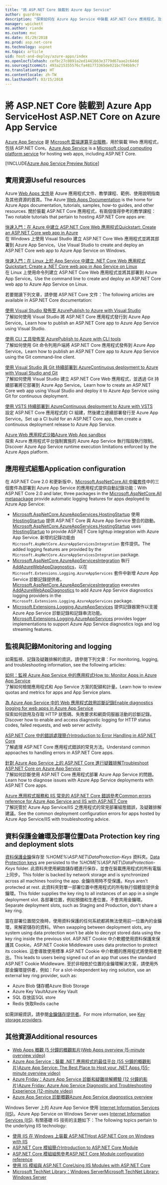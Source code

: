```yaml
---
title: "將 ASP.NET Core 裝載到 Azure App Service"
author: guardrex
description: "探索如何在 Azure App Service 中裝載 ASP.NET Core 應用程式，及實用資源的連結。"
manager: wpickett
ms.author: riande
ms.custom: mvc
ms.date: 01/29/2018
ms.prod: asp.net-core
ms.technology: aspnet
ms.topic: article
uid: host-and-deploy/azure-apps/index
ms.openlocfilehash: cefbc27c8091a2ed1441663e3779d67aae2c64dd
ms.sourcegitcommit: 493a215355576cfa481773365de021bcf04bb9c7
ms.translationtype: HT
ms.contentlocale: zh-TW
ms.lasthandoff: 03/15/2018
---
```

# <a name="host-aspnet-core-on-azure-app-service"></a><span data-ttu-id="395f5-103">將 ASP.NET Core 裝載到 Azure App Service</span><span class="sxs-lookup"><span data-stu-id="395f5-103">Host ASP.NET Core on Azure App Service</span></span>

<span data-ttu-id="395f5-104">[Azure App Service](https://azure.microsoft.com/services/app-service/) 是 [Microsoft 雲端運算平台服務](https://azure.microsoft.com/)，用於裝載 Web 應用程式，包括 ASP.NET Core。</span><span class="sxs-lookup"><span data-stu-id="395f5-104">[Azure App Service](https://azure.microsoft.com/services/app-service/) is a [Microsoft cloud computing platform service](https://azure.microsoft.com/) for hosting web apps, including ASP.NET Core.</span></span>

[!INCLUDE[Azure App Service Preview Notice](../../includes/azure-apps-preview-notice.md)]

## <a name="useful-resources"></a><span data-ttu-id="395f5-105">實用資源</span><span class="sxs-lookup"><span data-stu-id="395f5-105">Useful resources</span></span>

<span data-ttu-id="395f5-106">Azure [Web Apps 文件](/azure/app-service/)是 Azure 應用程式文件、教學課程、範例、使用說明指南及其他資源的首頁。</span><span class="sxs-lookup"><span data-stu-id="395f5-106">The Azure [Web Apps Documentation](/azure/app-service/) is the home for Azure Apps documentation, tutorials, samples, how-to guides, and other resources.</span></span> <span data-ttu-id="395f5-107">關於裝載 ASP.NET Core 應用程式，有兩個值得參考的教學課程：</span><span class="sxs-lookup"><span data-stu-id="395f5-107">Two notable tutorials that pertain to hosting ASP.NET Core apps are:</span></span>

[<span data-ttu-id="395f5-108">快速入門：在 Azure 中建立 ASP.NET Core Web 應用程式</span><span class="sxs-lookup"><span data-stu-id="395f5-108">Quickstart: Create an ASP.NET Core web app in Azure</span></span>](/azure/app-service/app-service-web-get-started-dotnet)  
<span data-ttu-id="395f5-109">在 Windows 上使用 Visual Studio 建立 ASP.NET Core Web 應用程式並將其部署到 Azure App Service。</span><span class="sxs-lookup"><span data-stu-id="395f5-109">Use Visual Studio to create and deploy an ASP.NET Core web app to Azure App Service on Windows.</span></span>

[<span data-ttu-id="395f5-110">快速入門：在 Linux 上於 App Service 中建立 .NET Core Web 應用程式</span><span class="sxs-lookup"><span data-stu-id="395f5-110">Quickstart: Create a .NET Core web app in App Service on Linux</span></span>](/azure/app-service/containers/quickstart-dotnetcore)  
<span data-ttu-id="395f5-111">在 Linux 上使用命令列建立 ASP.NET Core Web 應用程式並將其部署到 Azure App Service。</span><span class="sxs-lookup"><span data-stu-id="395f5-111">Use the command line to create and deploy an ASP.NET Core web app to Azure App Service on Linux.</span></span>

<span data-ttu-id="395f5-112">若要閱讀下列文章，請參閱 ASP.NET Core 文件：</span><span class="sxs-lookup"><span data-stu-id="395f5-112">The following articles are available in ASP.NET Core documentation:</span></span>

[<span data-ttu-id="395f5-113">使用 Visual Studio 發佈至 Azure</span><span class="sxs-lookup"><span data-stu-id="395f5-113">Publish to Azure with Visual Studio</span></span>](xref:tutorials/publish-to-azure-webapp-using-vs)  
<span data-ttu-id="395f5-114">了解如何使用 Visual Studio 將 ASP.NET Core 應用程式發行到 Azure App Service。</span><span class="sxs-lookup"><span data-stu-id="395f5-114">Learn how to publish an ASP.NET Core app to Azure App Service using Visual Studio.</span></span>

[<span data-ttu-id="395f5-115">使用 CLI 工具發佈至 Azure</span><span class="sxs-lookup"><span data-stu-id="395f5-115">Publish to Azure with CLI tools</span></span>](xref:tutorials/publish-to-azure-webapp-using-cli)  
<span data-ttu-id="395f5-116">了解如何使用 Git 命令列用戶端將 ASP.NET Core 應用程式發佈到 Azure App Service。</span><span class="sxs-lookup"><span data-stu-id="395f5-116">Learn how to publish an ASP.NET Core app to Azure App Service using the Git command-line client.</span></span>

[<span data-ttu-id="395f5-117">使用 Visual Studio 與 Git 持續部署到 Azure</span><span class="sxs-lookup"><span data-stu-id="395f5-117">Continuous deployment to Azure with Visual Studio and Git</span></span>](xref:host-and-deploy/azure-apps/azure-continuous-deployment)  
<span data-ttu-id="395f5-118">了解如何使用 Visual Studio 建立 ASP.NET Core Web 應用程式，並透過 Git 持續部署將它部署到 Azure App Service。</span><span class="sxs-lookup"><span data-stu-id="395f5-118">Learn how to create an ASP.NET Core web app using Visual Studio and deploy it to Azure App Service using Git for continuous deployment.</span></span>

[<span data-ttu-id="395f5-119">使用 VSTS 持續部署到 Azure</span><span class="sxs-lookup"><span data-stu-id="395f5-119">Continuous deployment to Azure with VSTS</span></span>](https://www.visualstudio.com/docs/build/aspnet/core/quick-to-azure)  
<span data-ttu-id="395f5-120">設定 ASP.NET Core 應用程式的 CI 組建，然後建立連續部署發行至 Azure App Service。</span><span class="sxs-lookup"><span data-stu-id="395f5-120">Set up a CI build for an ASP.NET Core app, then create a continuous deployment release to Azure App Service.</span></span>

[<span data-ttu-id="395f5-121">Azure Web 應用程式沙箱</span><span class="sxs-lookup"><span data-stu-id="395f5-121">Azure Web App sandbox</span></span>](https://github.com/projectkudu/kudu/wiki/Azure-Web-App-sandbox)  
<span data-ttu-id="395f5-122">探索 Azure 應用程式平台強制實施的 Azure App Service 執行階段執行限制。</span><span class="sxs-lookup"><span data-stu-id="395f5-122">Discover Azure App Service runtime execution limitations enforced by the Azure Apps platform.</span></span>

## <a name="application-configuration"></a><span data-ttu-id="395f5-123">應用程式組態</span><span class="sxs-lookup"><span data-stu-id="395f5-123">Application configuration</span></span>

<span data-ttu-id="395f5-124">在 ASP.NET Core 2.0 和更新版中，[Microsoft.AspNetCore.All 中繼套件](xref:fundamentals/metapackage)中的三個套件為部署到 Azure App Service 的應用程式提供自動記錄功能：</span><span class="sxs-lookup"><span data-stu-id="395f5-124">With ASP.NET Core 2.0 and later, three packages in the [Microsoft.AspNetCore.All metapackage](xref:fundamentals/metapackage) provide automatic logging features for apps deployed to Azure App Service:</span></span>

* <span data-ttu-id="395f5-125">[Microsoft.AspNetCore.AzureAppServices.HostingStartup](https://www.nuget.org/packages/Microsoft.AspNetCore.AzureAppServices.HostingStartup/) 使用 [IHostingStartup](xref:host-and-deploy/platform-specific-configuration) 提供 ASP.NET Core 與 Azure App Service 整合的啟動。</span><span class="sxs-lookup"><span data-stu-id="395f5-125">[Microsoft.AspNetCore.AzureAppServices.HostingStartup](https://www.nuget.org/packages/Microsoft.AspNetCore.AzureAppServices.HostingStartup/) uses [IHostingStartup](xref:host-and-deploy/platform-specific-configuration) to provide ASP.NET Core lightup integration with Azure App Service.</span></span> <span data-ttu-id="395f5-126">新增的記錄功能由 `Microsoft.AspNetCore.AzureAppServicesIntegration` 套件提供。</span><span class="sxs-lookup"><span data-stu-id="395f5-126">The added logging features are provided by the `Microsoft.AspNetCore.AzureAppServicesIntegration` package.</span></span>
* <span data-ttu-id="395f5-127">[Microsoft.AspNetCore.AzureAppServicesIntegration](https://www.nuget.org/packages/Microsoft.AspNetCore.AzureAppServicesIntegration/) 執行 [AddAzureWebAppDiagnostics](/dotnet/api/microsoft.extensions.logging.azureappservicesloggerfactoryextensions.addazurewebappdiagnostics)，以在 `Microsoft.Extensions.Logging.AzureAppServices` 套件中新增 Azure App Service 診斷記錄提供者。</span><span class="sxs-lookup"><span data-stu-id="395f5-127">[Microsoft.AspNetCore.AzureAppServicesIntegration](https://www.nuget.org/packages/Microsoft.AspNetCore.AzureAppServicesIntegration/) executes [AddAzureWebAppDiagnostics](/dotnet/api/microsoft.extensions.logging.azureappservicesloggerfactoryextensions.addazurewebappdiagnostics) to add Azure App Service diagnostics logging providers in the `Microsoft.Extensions.Logging.AzureAppServices` package.</span></span>
* <span data-ttu-id="395f5-128">[Microsoft.Extensions.Logging.AzureAppServices](https://www.nuget.org/packages/Microsoft.Extensions.Logging.AzureAppServices/) 提供記錄器實作以支援 Azure App Service 診斷記錄和記錄串流功能。</span><span class="sxs-lookup"><span data-stu-id="395f5-128">[Microsoft.Extensions.Logging.AzureAppServices](https://www.nuget.org/packages/Microsoft.Extensions.Logging.AzureAppServices/) provides logger implementations to support Azure App Service diagnostics logs and log streaming features.</span></span>

## <a name="monitoring-and-logging"></a><span data-ttu-id="395f5-129">監視與記錄</span><span class="sxs-lookup"><span data-stu-id="395f5-129">Monitoring and logging</span></span>

<span data-ttu-id="395f5-130">如需監視、記錄及疑難排解的資訊，請參閱下列文章：</span><span class="sxs-lookup"><span data-stu-id="395f5-130">For monitoring, logging, and troubleshooting information, see the following articles:</span></span>

[<span data-ttu-id="395f5-131">如何：監視 Azure App Service 中的應用程式</span><span class="sxs-lookup"><span data-stu-id="395f5-131">How to: Monitor Apps in Azure App Service</span></span>](/azure/app-service/web-sites-monitor)  
<span data-ttu-id="395f5-132">了解如何檢閱應用程式和 App Service 方案的配額和計量。</span><span class="sxs-lookup"><span data-stu-id="395f5-132">Learn how to review quotas and metrics for apps and App Service plans.</span></span>

[<span data-ttu-id="395f5-133">為 Azure App Service 中的 Web 應用程式啟用診斷記錄</span><span class="sxs-lookup"><span data-stu-id="395f5-133">Enable diagnostics logging for web apps in Azure App Service</span></span>](/azure/app-service/web-sites-enable-diagnostic-log)  
<span data-ttu-id="395f5-134">探索如何啟用及存取 HTTP 狀態碼、失敗要求和網頁伺服器活動的診斷記錄。</span><span class="sxs-lookup"><span data-stu-id="395f5-134">Discover how to enable and access diagnostic logging for HTTP status codes, failed requests, and web server activity.</span></span>

[<span data-ttu-id="395f5-135">ASP.NET Core 中的錯誤處理簡介</span><span class="sxs-lookup"><span data-stu-id="395f5-135">Introduction to Error Handling in ASP.NET Core</span></span>](xref:fundamentals/error-handling)  
<span data-ttu-id="395f5-136">了解處理 ASP.NET Core 應用程式錯誤的常見方法。</span><span class="sxs-lookup"><span data-stu-id="395f5-136">Understand common appoaches to handling errors in ASP.NET Core apps.</span></span>

[<span data-ttu-id="395f5-137">針對 Azure App Service 上的 ASP.NET Core 進行疑難排解</span><span class="sxs-lookup"><span data-stu-id="395f5-137">Troubleshoot ASP.NET Core on Azure App Service</span></span>](xref:host-and-deploy/azure-apps/troubleshoot)  
<span data-ttu-id="395f5-138">了解如何診斷使用 ASP.NET Core 應用程式部署 Azure App Service 的問題。</span><span class="sxs-lookup"><span data-stu-id="395f5-138">Learn how to diagnose issues with Azure App Service deployments with ASP.NET Core apps.</span></span>

[<span data-ttu-id="395f5-139">Azure 應用程式服務和 IIS 常見的 ASP.NET Core 錯誤參考</span><span class="sxs-lookup"><span data-stu-id="395f5-139">Common errors reference for Azure App Service and IIS with ASP.NET Core</span></span>](xref:host-and-deploy/azure-iis-errors-reference)  
<span data-ttu-id="395f5-140">了解託管於 Azure App Service/IIS 之應用程式的常見部署組態錯誤，及疑難排解建議。</span><span class="sxs-lookup"><span data-stu-id="395f5-140">See the common deployment configuration errors for apps hosted by Azure App Service/IIS with troubleshooting advice.</span></span>

## <a name="data-protection-key-ring-and-deployment-slots"></a><span data-ttu-id="395f5-141">資料保護金鑰環及部署位置</span><span class="sxs-lookup"><span data-stu-id="395f5-141">Data Protection key ring and deployment slots</span></span>

<span data-ttu-id="395f5-142">[資料保護金鑰](xref:security/data-protection/implementation/key-management#data-protection-implementation-key-management)保存至 *%HOME%\ASP.NET\DataProtection-Keys* 資料夾。</span><span class="sxs-lookup"><span data-stu-id="395f5-142">[Data Protection keys](xref:security/data-protection/implementation/key-management#data-protection-implementation-key-management) are persisted to the *%HOME%\ASP.NET\DataProtection-Keys* folder.</span></span> <span data-ttu-id="395f5-143">此資料夾使用網路儲存體進行保存，並會在裝載應用程式的所有電腦上同步。</span><span class="sxs-lookup"><span data-stu-id="395f5-143">This folder is backed by network storage and is synchronized across all machines hosting the app.</span></span> <span data-ttu-id="395f5-144">金鑰待用時不受保護。</span><span class="sxs-lookup"><span data-stu-id="395f5-144">Keys aren't protected at rest.</span></span> <span data-ttu-id="395f5-145">此資料夾對單一部署位置中應用程式的所有執行個體皆提供金鑰環。</span><span class="sxs-lookup"><span data-stu-id="395f5-145">This folder supplies the key ring to all instances of an app in a single deployment slot.</span></span> <span data-ttu-id="395f5-146">各部署位置，例如預備和生產位置，不會共用金鑰環。</span><span class="sxs-lookup"><span data-stu-id="395f5-146">Separate deployment slots, such as Staging and Production, don't share a key ring.</span></span>

<span data-ttu-id="395f5-147">當在部署位置間交換時，使用資料保護的任何系統都將無法使用前一位置內的金鑰環，來解密儲存的資料。</span><span class="sxs-lookup"><span data-stu-id="395f5-147">When swapping between deployment slots, any system using data protection won't be able to decrypt stored data using the key ring inside the previous slot.</span></span> <span data-ttu-id="395f5-148">ASP.NET Cookie 中介軟體使用資料保護來保護其 Cookie。</span><span class="sxs-lookup"><span data-stu-id="395f5-148">ASP.NET Cookie Middleware uses data protection to protect its cookies.</span></span> <span data-ttu-id="395f5-149">這會導致使用標準 ASP.NET Cookie 中介軟體的應用程式將使用者登出。</span><span class="sxs-lookup"><span data-stu-id="395f5-149">This leads to users being signed out of an app that uses the standard ASP.NET Cookie Middleware.</span></span> <span data-ttu-id="395f5-150">至於非相依於位置的金鑰環解決方案，請使用外部金鑰環提供者，例如：</span><span class="sxs-lookup"><span data-stu-id="395f5-150">For a slot-independent key ring solution, use an external key ring provider, such as:</span></span>

* <span data-ttu-id="395f5-151">Azure Blob 儲存體</span><span class="sxs-lookup"><span data-stu-id="395f5-151">Azure Blob Storage</span></span>
* <span data-ttu-id="395f5-152">Azure Key Vault</span><span class="sxs-lookup"><span data-stu-id="395f5-152">Azure Key Vault</span></span>
* <span data-ttu-id="395f5-153">SQL 存放區</span><span class="sxs-lookup"><span data-stu-id="395f5-153">SQL store</span></span>
* <span data-ttu-id="395f5-154">Redis 快取</span><span class="sxs-lookup"><span data-stu-id="395f5-154">Redis cache</span></span>

<span data-ttu-id="395f5-155">如需詳細資訊，請參閱[金鑰儲存提供者](xref:security/data-protection/implementation/key-storage-providers)。</span><span class="sxs-lookup"><span data-stu-id="395f5-155">For more information, see [Key storage providers](xref:security/data-protection/implementation/key-storage-providers).</span></span>

## <a name="additional-resources"></a><span data-ttu-id="395f5-156">其他資源</span><span class="sxs-lookup"><span data-stu-id="395f5-156">Additional resources</span></span>

* [<span data-ttu-id="395f5-157">Web Apps 概觀 (5 分鐘的概觀影片)</span><span class="sxs-lookup"><span data-stu-id="395f5-157">Web Apps overview (5-minute overview video)</span></span>](/azure/app-service/app-service-web-overview)
* [<span data-ttu-id="395f5-158">Azure App Service：裝載 .NET 應用程式的最佳平台 (55 分鐘的概觀影片)</span><span class="sxs-lookup"><span data-stu-id="395f5-158">Azure App Service: The Best Place to Host your .NET Apps (55-minute overview video)</span></span>](https://channel9.msdn.com/events/dotnetConf/2017/T222)
* [<span data-ttu-id="395f5-159">Azure Friday：Azure App Service 診斷和疑難排解體驗 (12 分鐘的影片)</span><span class="sxs-lookup"><span data-stu-id="395f5-159">Azure Friday: Azure App Service Diagnostic and Troubleshooting Experience (12-minute video)</span></span>](https://channel9.msdn.com/Shows/Azure-Friday/Azure-App-Service-Diagnostic-and-Troubleshooting-Experience)
* [<span data-ttu-id="395f5-160">Azure App Service 診斷概觀</span><span class="sxs-lookup"><span data-stu-id="395f5-160">Azure App Service diagnostics overview</span></span>](/azure/app-service/app-service-diagnostics)

<span data-ttu-id="395f5-161">Windows Server 上的 Azure App Service 使用 [Internet Information Services (IIS)](https://www.iis.net/)。</span><span class="sxs-lookup"><span data-stu-id="395f5-161">Azure App Service on Windows Server uses [Internet Information Services (IIS)](https://www.iis.net/).</span></span> <span data-ttu-id="395f5-162">有關基礎 IIS 技術的主題如下：</span><span class="sxs-lookup"><span data-stu-id="395f5-162">The following topics pertain to the underlying IIS technology:</span></span>

* [<span data-ttu-id="395f5-163">使用 IIS 在 Windows 上裝載 ASP.NET</span><span class="sxs-lookup"><span data-stu-id="395f5-163">Host ASP.NET Core on Windows with IIS</span></span>](xref:host-and-deploy/iis/index)
* [<span data-ttu-id="395f5-164">ASP.NET Core 模組簡介</span><span class="sxs-lookup"><span data-stu-id="395f5-164">Introduction to ASP.NET Core Module</span></span>](xref:fundamentals/servers/aspnet-core-module)
* [<span data-ttu-id="395f5-165">ASP.NET Core 模組組態參考</span><span class="sxs-lookup"><span data-stu-id="395f5-165">ASP.NET Core Module configuration reference</span></span>](xref:host-and-deploy/aspnet-core-module)
* [<span data-ttu-id="395f5-166">使用 IIS 模組與 ASP.NET Core</span><span class="sxs-lookup"><span data-stu-id="395f5-166">Using IIS Modules with ASP.NET Core</span></span>](xref:host-and-deploy/iis/modules)
* [<span data-ttu-id="395f5-167">Microsoft TechNet Library：Windows Server</span><span class="sxs-lookup"><span data-stu-id="395f5-167">Microsoft TechNet Library: Windows Server</span></span>](/windows-server/windows-server-versions)
